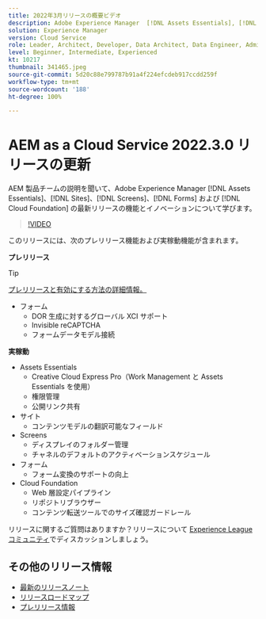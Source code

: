 ```yaml
---
title: 2022年3月リリースの概要ビデオ
description: Adobe Experience Manager  [!DNL Assets Essentials], [!DNL Sites], [!DNL Screens], [!DNL Forms]  および  [!DNL Cloud Foundation] 2022-3-0 リリースの最新機能とイノベーションについて説明します。
solution: Experience Manager
version: Cloud Service
role: Leader, Architect, Developer, Data Architect, Data Engineer, Admin, User
level: Beginner, Intermediate, Experienced
kt: 10217
thumbnail: 341465.jpeg
source-git-commit: 5d20c88e799787b91a4f224efcdeb917ccdd259f
workflow-type: tm+mt
source-wordcount: '188'
ht-degree: 100%

---
```


# AEM as a Cloud Service 2022.3.0 リリースの更新

AEM 製品チームの説明を聞いて、Adobe Experience Manager [!DNL Assets Essentials]、[!DNL Sites]、[!DNL Screens]、[!DNL Forms] および [!DNL Cloud Foundation] の最新リリースの機能とイノベーションについて学びます。

>[!VIDEO](https://video.tv.adobe.com/v/341465/?quality=12&learn=on)

このリリースには、次のプレリリース機能および実稼動機能が含まれます。

**プレリリース**

>[!TIP]
>
>[プレリリースと有効にする方法の詳細情報。](https://experienceleague.adobe.com/docs/experience-manager-cloud-service/content/release-notes/prerelease.html?lang=ja)

* フォーム
   * DOR 生成に対するグローバル XCI サポート
   * Invisible reCAPTCHA
   * フォームデータモデル接続

**実稼動**

* Assets Essentials
   * Creative Cloud Express Pro（Work Management と Assets Essentials を使用）
   * 権限管理
   * 公開リンク共有
* サイト
   * コンテンツモデルの翻訳可能なフィールド
* Screens
   * ディスプレイのフォルダー管理
   * チャネルのデフォルトのアクティベーションスケジュール
* フォーム
   * フォーム変換のサポートの向上
* Cloud Foundation
   * Web 層設定パイプライン
   * リポジトリブラウザー
   * コンテンツ転送ツールでのサイズ確認ガードレール

リリースに関するご質問はありますか？リリースについて [Experience League コミュニティ](https://experienceleaguecommunities.adobe.com/t5/adobe-experience-manager/aem-as-a-cloud-service-2022-3-0-release-update/td-p/449599)でディスカッションしましょう。

## その他のリリース情報

* [最新のリリースノート](https://experienceleague.adobe.com/docs/experience-manager-cloud-service/content/release-notes/home.html?lang=ja)
* [リリースロードマップ](https://experienceleague.adobe.com/docs/experience-manager-release-information/aem-release-updates/update-releases-roadmap.html?lang=ja)
* [プレリリース情報](https://experienceleague.adobe.com/docs/experience-manager-cloud-service/content/release-notes/prerelease.html?lang=ja)
